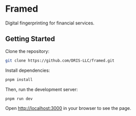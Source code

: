 # Framed

Digital fingerprinting for financial services.

## Getting Started

Clone the repository:

```bash
git clone https://github.com/DRIS-LLC/framed.git
```

Install dependencies:

```bash
pnpm install
```

Then, run the development server:

```bash
pnpm run dev
```

Open [http://localhost:3000](http://localhost:3000) in your browser to see the page.
